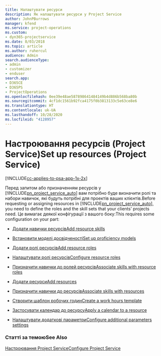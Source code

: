 ```yaml
---
title: Налаштувати ресурси
description: Як налаштувати ресурси у Project Service
author: JohnPBurrows
manager: kfend
ms.service: project-operations
ms.custom:
- dyn365-projectservice
ms.date: 8/03/2018
ms.topic: article
ms.author: ruhercul
audience: Admin
search.audienceType:
- admin
- customizer
- enduser
search.app:
- D365CE
- D365PS
- ProjectOperations
ms.openlocfilehash: 0ee39e48ae587898641484149b4d886b568ba80b
ms.sourcegitcommit: 4cf1dc1561b92fca4175f0b3813133c5e63ce8e6
ms.translationtype: HT
ms.contentlocale: uk-UA
ms.lasthandoff: 10/28/2020
ms.locfileid: "4128957"
---
```

# <a name="set-up-resources-project-service"></a><span data-ttu-id="1f243-103">Настроювання ресурсів (Project Service)</span><span class="sxs-lookup"><span data-stu-id="1f243-103">Set up resources (Project Service)</span></span>

[!INCLUDE[cc-applies-to-psa-app-1x-2x](../includes/cc-applies-to-psa-app-1x-2x.md)]

<span data-ttu-id="1f243-104">Перед запитом або призначенням ресурсів у [!INCLUDE[pn_project_service_auto](../includes/pn-project-service-auto.md)] вам потрібно буде визначити ролі та набори навичок, які будуть потрібні для проектів ваших клієнтів.</span><span class="sxs-lookup"><span data-stu-id="1f243-104">Before requesting or assigning resources in [!INCLUDE[pn_project_service_auto](../includes/pn-project-service-auto.md)], you need to define the roles and the skill sets that your clients’ projects need.</span></span> <span data-ttu-id="1f243-105">Це вимагає деякої конфігурації з вашого боку:</span><span class="sxs-lookup"><span data-stu-id="1f243-105">This requires some configuration on your part:</span></span>  
  
-   [<span data-ttu-id="1f243-106">Додати навички ресурсів</span><span class="sxs-lookup"><span data-stu-id="1f243-106">Add resource skills</span></span>](../psa/add-resource-skills.md)  
  
-   [<span data-ttu-id="1f243-107">Встановити моделі досвідченості</span><span class="sxs-lookup"><span data-stu-id="1f243-107">Set up proficiency models</span></span>](../psa/set-up-proficiency-models.md)  
  
-   [<span data-ttu-id="1f243-108">Додати ролі ресурсів</span><span class="sxs-lookup"><span data-stu-id="1f243-108">Add resource roles</span></span>](../psa/add-resource-roles.md)  
  
-   [<span data-ttu-id="1f243-109">Налаштувати ролі ресурсів</span><span class="sxs-lookup"><span data-stu-id="1f243-109">Configure resource roles</span></span>](../psa/configure-resource-roles.md)  
  
-   [<span data-ttu-id="1f243-110">Призначити навички до ролей ресурсів</span><span class="sxs-lookup"><span data-stu-id="1f243-110">Associate skills with resource roles</span></span>](../psa/associate-skills-with-resource-roles.md)  
  
-   [<span data-ttu-id="1f243-111">Додати ресурси</span><span class="sxs-lookup"><span data-stu-id="1f243-111">Add resources</span></span>](../psa/add-resources.md)  
  
-   [<span data-ttu-id="1f243-112">Призначити навички до ресурсів</span><span class="sxs-lookup"><span data-stu-id="1f243-112">Associate skills with resources</span></span>](../psa/associate-skills-with-resources.md)  
  
-   [<span data-ttu-id="1f243-113">Створити шаблон робочих годин</span><span class="sxs-lookup"><span data-stu-id="1f243-113">Create a work hours template</span></span>](../psa/create-work-hours-template.md)  
  
-   [<span data-ttu-id="1f243-114">Застосувати календар до ресурсу</span><span class="sxs-lookup"><span data-stu-id="1f243-114">Apply a calendar to a resource</span></span>](../psa/apply-calendar-resource.md)  
  
-   [<span data-ttu-id="1f243-115">Налаштувати додаткові параметри</span><span class="sxs-lookup"><span data-stu-id="1f243-115">Configure additional parameters settings</span></span>](../psa/configure-additional-parameters-settings.md)  
  
### <a name="see-also"></a><span data-ttu-id="1f243-116">Статті за темою</span><span class="sxs-lookup"><span data-stu-id="1f243-116">See Also</span></span>  
 [<span data-ttu-id="1f243-117">Настроювання Project Service</span><span class="sxs-lookup"><span data-stu-id="1f243-117">Configure Project Service</span></span>](../psa/configure.md)
